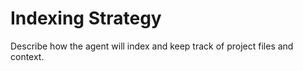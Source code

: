 # Indexing Strategy

Describe how the agent will index and keep track of project files and context.
